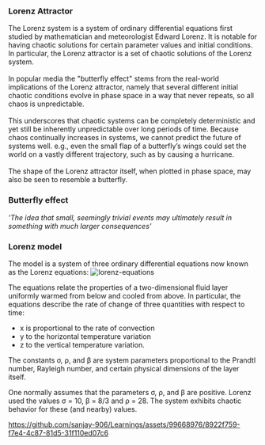 ### Lorenz Attractor

The Lorenz system is a system of ordinary differential equations first studied by mathematician and meteorologist Edward Lorenz. It is notable for having chaotic solutions for certain parameter values and initial conditions. In particular, the Lorenz attractor is a set of chaotic solutions of the Lorenz system. <br>
<br>
In popular media the "butterfly effect" stems from the real-world implications of the Lorenz attractor, namely that several different initial chaotic conditions evolve in phase space in a way that never repeats, so all chaos is unpredictable. <br>
<br>This underscores that chaotic systems can be completely deterministic and yet still be inherently unpredictable over long periods of time. Because chaos continually increases in systems, we cannot predict the future of systems well. e.g., even the small flap of a butterfly’s wings could set the world on a vastly different trajectory, such as by causing a hurricane. <br>
<br>The shape of the Lorenz attractor itself, when plotted in phase space, may also be seen to resemble a butterfly.

### Butterfly effect

*'The idea that small, seemingly trivial events may ultimately result in something with much larger consequences'*
### Lorenz model

The model is a system of three ordinary differential equations now known as the Lorenz equations:
![lorenz-equations](https://github.com/sanjay-906/Learnings/assets/99668976/37483d2b-5baf-4271-8f2c-0a7c096105fe)

The equations relate the properties of a two-dimensional fluid layer uniformly warmed from below and cooled from above. In particular, the equations describe the rate of change of three quantities with respect to time: <br>
- x is proportional to the rate of convection
- y to the horizontal temperature variation
- z to the vertical temperature variation.<br>

The constants σ, ρ, and β are system parameters proportional to the Prandtl number, Rayleigh number, and certain physical dimensions of the layer itself.<br>

One normally assumes that the parameters σ, ρ, and β are positive. Lorenz used the values σ = 10, β = 8/3 and ρ = 28. The system exhibits chaotic behavior for these (and nearby) values.




https://github.com/sanjay-906/Learnings/assets/99668976/8922f759-f7e4-4c87-81d5-31f110ed07c6

